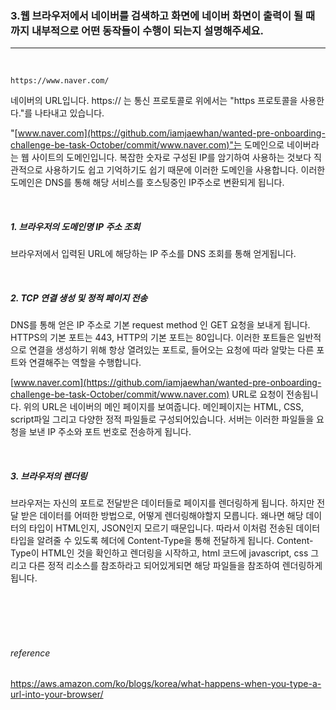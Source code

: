 
### 3.웹 브라우저에서 네이버를 검색하고 화면에 네이버 화면이 출력이 될 때 까지 내부적으로 어떤 동작들이 수행이 되는지 설명해주세요.

------

<br>


```
https://www.naver.com/
```

 네이버의 URL입니다. https:// 는 통신 프로토콜로 위에서는 "https 프로토콜을 사용한다."를 나타내고 있습니다. 

"[www.naver.com](https://github.com/iamjaewhan/wanted-pre-onboarding-challenge-be-task-October/commit/www.naver.com)"는 도메인으로 네이버라는 웹 사이트의 도메인입니다. 복잡한 숫자로 구성된 IP를 암기하여 사용하는 것보다 직관적으로 사용하기도 쉽고 기억하기도 쉽기 때문에 이러한 도메인을 사용합니다. 이러한 도메인은 DNS를 통해 해당 서비스를 호스팅중인 IP주소로 변환되게 됩니다.


<br>

##### 1. 브라우저의 도메인명 IP 주소 조회

브라우저에서 입력된 URL에 해당하는 IP 주소를 DNS 조회를 통해 얻게됩니다. 


<br>

##### 2. TCP 연결 생성 및 정적 페이지 전송

DNS를 통해 얻은 IP 주소로 기본 request method 인 GET 요청을 보내게 됩니다. HTTPS의 기본 포트는 443, HTTP의 기본 포트는 80입니다. 이러한 포트들은 일반적으로 연결을 생성하기 위해 항상 열려있는 포트로, 들어오는 요청에 따라 알맞는 다른 포트와 연결해주는 역할을 수행합니다.

 [www.naver.com](https://github.com/iamjaewhan/wanted-pre-onboarding-challenge-be-task-October/commit/www.naver.com) URL로 요청이 전송됩니다. 위의 URL은 네이버의 메인 페이지를 보여줍니다. 메인페이지는 HTML, CSS, script파일 그리고 다양한 정적 파일들로 구성되어있습니다. 서버는 이러한 파일들을 요청을 보낸 IP 주소와 포트 번호로 전송하게 됩니다.


<br>

##### 3. 브라우저의 렌더링

브라우저는 자신의 포트로 전달받은 데이터들로 페이지를 렌더링하게 됩니다. 하지만 전달 받은 데이터를 어떠한 방법으로, 어떻게 렌더링해야할지 모릅니다. 왜나면 해당 데이터의 타입이 HTML인지, JSON인지 모르기 때문입니다. 따라서 이처럼 전송된 데이터 타입을 알려줄 수 있도록 헤더에 Content-Type을 통해 전달하게 됩니다. Content-Type이 HTML인 것을 확인하고 렌더링을 시작하고, html 코드에 javascript, css 그리고 다른 정적 리소스를 참조하라고 되어있게되면 해당 파일들을 참조하여 렌더링하게 됩니다.



<br>
<br>
<br>
<br>






###### reference

https://aws.amazon.com/ko/blogs/korea/what-happens-when-you-type-a-url-into-your-browser/
